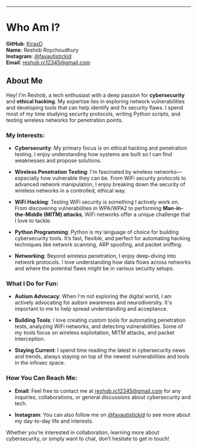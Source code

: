 
---

# Who Am I?

**GitHub**: [KiraxD](https://github.com/KiraxD)  
**Name**: Reshob Roychoudhury  
**Instagram**: [@favautistickid](https://www.instagram.com/favautistickid)  
**Email**: reshob.rc12345@gmail.com

## About Me

Hey! I'm Reshob, a tech enthusiast with a deep passion for **cybersecurity** and **ethical hacking**. My expertise lies in exploring network vulnerabilities and developing tools that can help identify and fix security flaws. I spend most of my time studying security protocols, writing Python scripts, and testing wireless networks for penetration points.

### My Interests:

- **Cybersecurity**: My primary focus is on ethical hacking and penetration testing. I enjoy understanding how systems are built so I can find weaknesses and propose solutions.
  
- **Wireless Penetration Testing**: I'm fascinated by wireless networks—especially how vulnerable they can be. From WiFi security protocols to advanced network manipulation, I enjoy breaking down the security of wireless networks in a controlled, ethical way.
  
- **WiFi Hacking**: Testing WiFi security is something I actively work on. From discovering vulnerabilities in WPA/WPA2 to performing **Man-in-the-Middle (MITM) attacks**, WiFi networks offer a unique challenge that I love to tackle.

- **Python Programming**: Python is my language of choice for building cybersecurity tools. It’s fast, flexible, and perfect for automating hacking techniques like network scanning, ARP spoofing, and packet sniffing.

- **Networking**: Beyond wireless penetration, I enjoy deep-diving into network protocols. I love understanding how data flows across networks and where the potential flaws might be in various security setups.

### What I Do for Fun:

- **Autism Advocacy**: When I'm not exploring the digital world, I am actively advocating for autism awareness and neurodiversity. It's important to me to help spread understanding and acceptance.
  
- **Building Tools**: I love creating custom tools for automating penetration tests, analyzing WiFi networks, and detecting vulnerabilities. Some of my tools focus on wireless exploitation, MITM attacks, and packet interception.
  
- **Staying Current**: I spend time reading the latest in cybersecurity news and trends, always staying on top of the newest vulnerabilities and tools in the infosec space.

### How You Can Reach Me:

- **Email**: Feel free to contact me at reshob.rc12345@gmail.com for any inquiries, collaborations, or general discussions about cybersecurity and tech.

- **Instagram**: You can also follow me on [@favautistickid](https://www.instagram.com/favautistickid) to see more about my day-to-day life and interests.

Whether you’re interested in collaboration, learning more about cybersecurity, or simply want to chat, don’t hesitate to get in touch!

